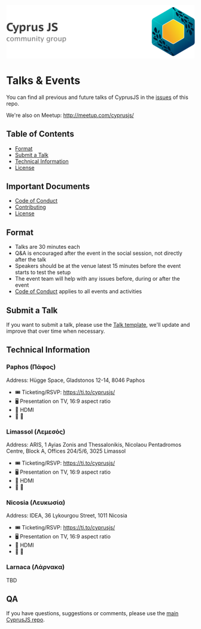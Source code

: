 [![CyprusJS community group logotype](https://raw.githubusercontent.com/cyprusjs/CyprusJS/master/banner.png)](https://cyprusjs.org/)

# Talks & Events

You can find all previous and future talks of CyprusJS in the [issues](https://github.com/cyprusjs/CyprusJS/issues) of this repo.

We're also on Meetup: http://meetup.com/cyprusjs/

## Table of Contents
* [Format](#format)
* [Submit a Talk](#submit-a-talk)
* [Technical Information](#technical-Information)
* [License](LICENSE)

## Important Documents

* [Code of Conduct](https://github.com/cyprusjs/CyprusJS/blob/master/CODE_OF_CONDUCT.md)
* [Contributing](https://github.com/cyprusjs/CyprusJS/blob/master/CONTRIBUTING.md)
* [License](LICENSE)

## Format

- Talks are 30 minutes each
- Q&A is encouraged after the event in the social session, not directly after the talk
- Speakers should be at the venue latest 15 minutes before the event starts to test the setup
- The event team will help with any issues before, during or after the event
- [Code of Conduct](http://berlincodeofconduct.org) applies to all events and activities

## Submit a Talk

If you want to submit a talk, please use the [Talk template](https://github.com/cyprusjs/CyprusJS/issues/new/choose), we'll update and improve that over time when necessary.

## Technical Information

### Paphos (Πάφος)

Address: Hügge Space, Gladstonos 12-14, 8046 Paphos

- 🎟 Ticketing/RSVP: https://ti.to/cyprusjs/
- 🖥 Presentation on TV, 16:9 aspect ratio
- 🔗 HDMI
- 🎤 🙅‍

### Limassol (Λεμεσός)

Address: ARIS, 1 Ayias Zonis and Thessalonikis, Nicolaou Pentadromos Centre, Block A, Offices 204/5/6, 3025 Limassol

- 🎟 Ticketing/RSVP: https://ti.to/cyprusjs/
- 🖥 Presentation on TV, 16:9 aspect ratio
- 🔗 HDMI
- 🎤 🙅‍

### Nicosia (Λευκωσία)

Address: IDEA, 36 Lykourgou Street, 1011 Nicosia

- 🎟 Ticketing/RSVP: https://ti.to/cyprusjs/
- 🖥 Presentation on TV, 16:9 aspect ratio
- 🔗 HDMI
- 🎤 🙅‍

### Larnaca (Λάρνακα)

TBD

## QA

If you have questions, suggestions or comments, please use the [main CyprusJS repo](https://github.com/cyprusjs/CyprusJS).
